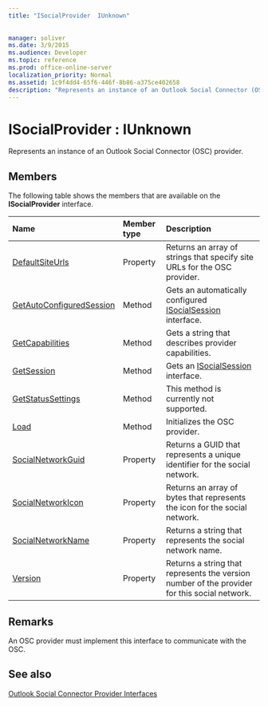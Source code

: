 ```yaml
---
title: "ISocialProvider  IUnknown"
 
 
manager: soliver
ms.date: 3/9/2015
ms.audience: Developer
ms.topic: reference
ms.prod: office-online-server
localization_priority: Normal
ms.assetid: 1c9f4dd4-65f6-446f-8b86-a375ce402658
description: "Represents an instance of an Outlook Social Connector (OSC) provider."
---
```


# ISocialProvider : IUnknown

Represents an instance of an Outlook Social Connector (OSC) provider.
  
## Members

The following table shows the members that are available on the **ISocialProvider** interface. 
  
|**Name**|**Member type**|**Description**|
|:-----|:-----|:-----|
|[DefaultSiteUrls](isocialprovider-defaultsiteurls.md) <br/> |Property  <br/> |Returns an array of strings that specify site URLs for the OSC provider.  <br/> |
|[GetAutoConfiguredSession](isocialprovider-getautoconfiguredsession.md) <br/> |Method  <br/> |Gets an automatically configured [ISocialSession](isocialsessioniunknown.md) interface.  <br/> |
|[GetCapabilities](isocialprovider-getcapabilities.md) <br/> |Method  <br/> |Gets a string that describes provider capabilities.  <br/> |
|[GetSession](isocialprovider-getsession.md) <br/> |Method  <br/> |Gets an [ISocialSession](isocialsessioniunknown.md) interface.  <br/> |
|[GetStatusSettings](isocialprovider-getstatussettings.md) <br/> |Method  <br/> |This method is currently not supported.  <br/> |
|[Load](isocialprovider-load.md) <br/> |Method  <br/> |Initializes the OSC provider.  <br/> |
|[SocialNetworkGuid](isocialprovider-socialnetworkguid.md) <br/> |Property  <br/> |Returns a GUID that represents a unique identifier for the social network.  <br/> |
|[SocialNetworkIcon](isocialprovider-socialnetworkicon.md) <br/> |Property  <br/> |Returns an array of bytes that represents the icon for the social network.  <br/> |
|[SocialNetworkName](isocialprovider-socialnetworkname.md) <br/> |Property  <br/> |Returns a string that represents the social network name.  <br/> |
|[Version](isocialprovider-version.md) <br/> |Property  <br/> |Returns a string that represents the version number of the provider for this social network.  <br/> |
   
## Remarks

An OSC provider must implement this interface to communicate with the OSC.
  
## See also



[Outlook Social Connector Provider Interfaces](outlook-social-connector-provider-interfaces.md)

